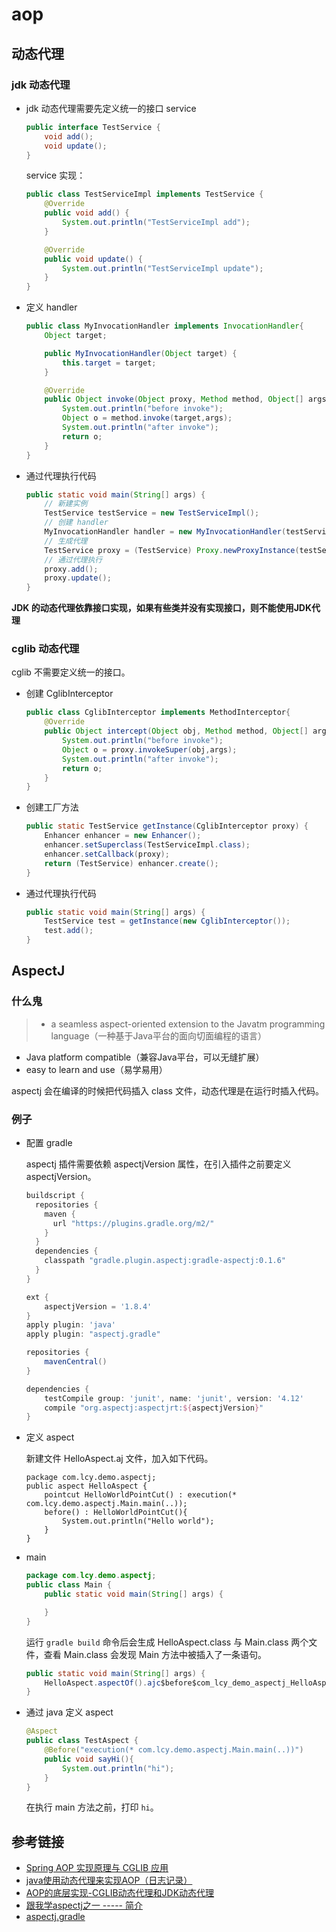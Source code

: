 # aop

## 动态代理

### jdk 动态代理
- jdk 动态代理需要先定义统一的接口 service

  ```java
  public interface TestService {
      void add();
      void update();
  }
  ```

  service 实现：

  ```java
  public class TestServiceImpl implements TestService {
      @Override
      public void add() {
          System.out.println("TestServiceImpl add");
      }

      @Override
      public void update() {
          System.out.println("TestServiceImpl update");
      }
  }
  ```

- 定义 handler

  ```java
  public class MyInvocationHandler implements InvocationHandler{
      Object target;

      public MyInvocationHandler(Object target) {
          this.target = target;
      }

      @Override
      public Object invoke(Object proxy, Method method, Object[] args) throws Throwable {
          System.out.println("before invoke");
          Object o = method.invoke(target,args);
          System.out.println("after invoke");
          return o;
      }
  }
  ```

- 通过代理执行代码

  ```java
  public static void main(String[] args) {
      // 新建实例
      TestService testService = new TestServiceImpl();
      // 创建 handler
      MyInvocationHandler handler = new MyInvocationHandler(testService);
      // 生成代理
      TestService proxy = (TestService) Proxy.newProxyInstance(testService.getClass().getClassLoader(), testService.getClass().getInterfaces(),handler);
      // 通过代理执行
      proxy.add();
      proxy.update();
  }
  ```

**JDK 的动态代理依靠接口实现，如果有些类并没有实现接口，则不能使用JDK代理**

### cglib 动态代理

cglib 不需要定义统一的接口。

- 创建 CglibInterceptor
  ```java
  public class CglibInterceptor implements MethodInterceptor{
      @Override
      public Object intercept(Object obj, Method method, Object[] args, MethodProxy proxy) throws Throwable {
          System.out.println("before invoke");
          Object o = proxy.invokeSuper(obj,args);
          System.out.println("after invoke");
          return o;
      }
  }
  ```

- 创建工厂方法

  ```java
  public static TestService getInstance(CglibInterceptor proxy) {
      Enhancer enhancer = new Enhancer();
      enhancer.setSuperclass(TestServiceImpl.class);
      enhancer.setCallback(proxy);
      return (TestService) enhancer.create();
  }
  ```

- 通过代理执行代码
  ```java
  public static void main(String[] args) {
      TestService test = getInstance(new CglibInterceptor());
      test.add();
  }
  ```

## AspectJ

### 什么鬼
> - a seamless aspect-oriented extension to the Javatm programming language（一种基于Java平台的面向切面编程的语言）
- Java platform compatible（兼容Java平台，可以无缝扩展）
- easy to learn and use（易学易用）

aspectj 会在编译的时候把代码插入 class 文件，动态代理是在运行时插入代码。

### 例子
- 配置 gradle

  aspectj 插件需要依赖 aspectjVersion 属性，在引入插件之前要定义 aspectjVersion。

  ```groovy
  buildscript {
    repositories {
      maven {
        url "https://plugins.gradle.org/m2/"
      }
    }
    dependencies {
      classpath "gradle.plugin.aspectj:gradle-aspectj:0.1.6"
    }
  }

  ext {
      aspectjVersion = '1.8.4'
  }
  apply plugin: 'java'
  apply plugin: "aspectj.gradle"

  repositories {
      mavenCentral()
  }

  dependencies {
      testCompile group: 'junit', name: 'junit', version: '4.12'
      compile "org.aspectj:aspectjrt:${aspectjVersion}"
  }
  ```

- 定义 aspect

  新建文件 HelloAspect.aj 文件，加入如下代码。

  ```aspect
  package com.lcy.demo.aspectj;
  public aspect HelloAspect {
      pointcut HelloWorldPointCut() : execution(* com.lcy.demo.aspectj.Main.main(..));
      before() : HelloWorldPointCut(){
          System.out.println("Hello world");
      }
  }
  ```

- main

  ```java
  package com.lcy.demo.aspectj;
  public class Main {
      public static void main(String[] args) {

      }
  }
  ```

  运行 `gradle build` 命令后会生成 HelloAspect.class 与 Main.class 两个文件，查看 Main.class 会发现 Main 方法中被插入了一条语句。
  ```java
  public static void main(String[] args) {
      HelloAspect.aspectOf().ajc$before$com_lcy_demo_aspectj_HelloAspect$1$e54eb133();
  }
  ```

- 通过 java 定义 aspect

  ```java
  @Aspect
  public class TestAspect {
      @Before("execution(* com.lcy.demo.aspectj.Main.main(..))")
      public void sayHi(){
          System.out.println("hi");
      }
  }
  ```
  在执行 main 方法之前，打印 `hi`。


## 参考链接
- [Spring AOP 实现原理与 CGLIB 应用](https://www.ibm.com/developerworks/cn/java/j-lo-springaopcglib/?spm=5176.100239.blogcont7104.5.vj2Lm8)
- [java使用动态代理来实现AOP（日志记录）](http://www.cnblogs.com/tiantianbyconan/p/3336627.html)
- [AOP的底层实现-CGLIB动态代理和JDK动态代理](http://blog.csdn.net/dreamrealised/article/details/12885739)
- [跟我学aspectj之一 ----- 简介](http://blog.csdn.net/zl3450341/article/details/7673938#comments)
- [aspectj.gradle](https://plugins.gradle.org/plugin/aspectj.gradle)
